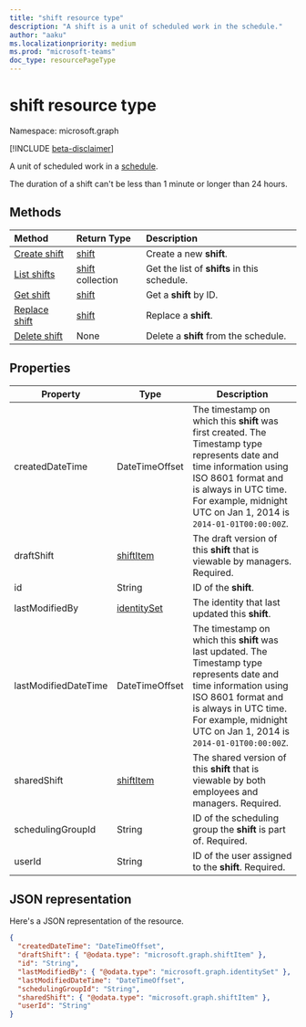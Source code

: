 ```yaml
---
title: "shift resource type"
description: "A shift is a unit of scheduled work in the schedule."
author: "aaku"
ms.localizationpriority: medium
ms.prod: "microsoft-teams"
doc_type: resourcePageType
---
```


# shift resource type

Namespace: microsoft.graph

[!INCLUDE [beta-disclaimer](../../includes/beta-disclaimer.md)]

A unit of scheduled work in a [schedule](schedule.md).

The duration of a shift can't be less than 1 minute or longer than 24 hours.

## Methods

| Method                                         | Return Type                  | Description                                |
| :--------------------------------------------- | :--------------------------- | :----------------------------------------- |
| [Create shift](../api/schedule-post-shifts.md) | [shift](shift.md)            | Create a new **shift**.                      |
| [List shifts](../api/schedule-list-shifts.md)  | [shift](shift.md) collection | Get the list of **shifts** in this schedule. |
| [Get shift](../api/shift-get.md)               | [shift](shift.md)            | Get a **shift** by ID.                       |
| [Replace shift](../api/shift-put.md)           | [shift](shift.md)            | Replace a **shift**.                         |
| [Delete shift](../api/shift-delete.md)         | None                         | Delete a **shift** from the schedule.        |

## Properties

| Property             | Type                          | Description                                                                                                                                                                                                                         |
| -------------------- | ----------------------------- | ----------------------------------------------------------------------------------------------------------------------------------------------------------------------------------------------------------------------------------- |
| createdDateTime      | DateTimeOffset              | The timestamp on which this **shift** was first created. The Timestamp type represents date and time information using ISO 8601 format and is always in UTC time. For example, midnight UTC on Jan 1, 2014 is `2014-01-01T00:00:00Z`. |
| draftShift           | [shiftItem](shiftitem.md)     | The draft version of this **shift** that is viewable by managers. Required.                                                                                                                                                           |
| id                   | String                      | ID of the **shift**.                                                                                                                                                                                                                  |
| lastModifiedBy       | [identitySet](identityset.md) | The identity that last updated this **shift**.                                                                                                                                                                                        |
| lastModifiedDateTime | DateTimeOffset              | The timestamp on which this **shift** was last updated. The Timestamp type represents date and time information using ISO 8601 format and is always in UTC time. For example, midnight UTC on Jan 1, 2014 is `2014-01-01T00:00:00Z`.  |
| sharedShift          | [shiftItem](shiftitem.md)     | The shared version of this **shift** that is viewable by both employees and managers. Required.                                                                                                                                       |
| schedulingGroupId    | String                      | ID of the scheduling group the **shift** is part of. Required.                                                                                                                                                                        |
| userId               | String                      | ID of the user assigned to the **shift**. Required.                                                                                                                                                                                   |

## JSON representation

Here's a JSON representation of the resource.

<!-- {
  "blockType": "resource",
  "keyProperty": "id",
  "@odata.type": "microsoft.graph.shift"
}-->

```json
{
  "createdDateTime": "DateTimeOffset",
  "draftShift": { "@odata.type": "microsoft.graph.shiftItem" },
  "id": "String",
  "lastModifiedBy": { "@odata.type": "microsoft.graph.identitySet" },
  "lastModifiedDateTime": "DateTimeOffset",
  "schedulingGroupId": "String",
  "sharedShift": { "@odata.type": "microsoft.graph.shiftItem" },
  "userId": "String"
}
```

<!-- uuid: 8fcb5dbc-d5aa-4681-8e31-b001d5168d79
2015-10-25 14:57:30 UTC -->

<!--
{
  "type": "#page.annotation",
  "description": "shift resource",
  "keywords": "",
  "section": "documentation",
  "tocPath": "",
  "suppressions": []
}
-->
